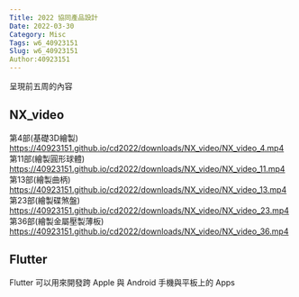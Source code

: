 ```yaml
---
Title: 2022 協同產品設計
Date: 2022-03-30
Category: Misc
Tags: w6_40923151
Slug: w6_40923151
Author:40923151
---
```


呈現前五周的內容

<!-- PELICAN_END_SUMMARY -->

NX_video
----
第4部(基礎3D繪製)
https://40923151.github.io/cd2022/downloads/NX_video/NX_video_4.mp4
第11部(繪製圓形球體)
https://40923151.github.io/cd2022/downloads/NX_video/NX_video_11.mp4
第13部(繪製曲柄)
https://40923151.github.io/cd2022/downloads/NX_video/NX_video_13.mp4
第23部(繪製碟煞盤)
https://40923151.github.io/cd2022/downloads/NX_video/NX_video_23.mp4
第36部(繪製金屬壓製薄板)
https://40923151.github.io/cd2022/downloads/NX_video/NX_video_36.mp4


Flutter
----

Flutter 可以用來開發跨 Apple 與 Android 手機與平板上的 Apps

